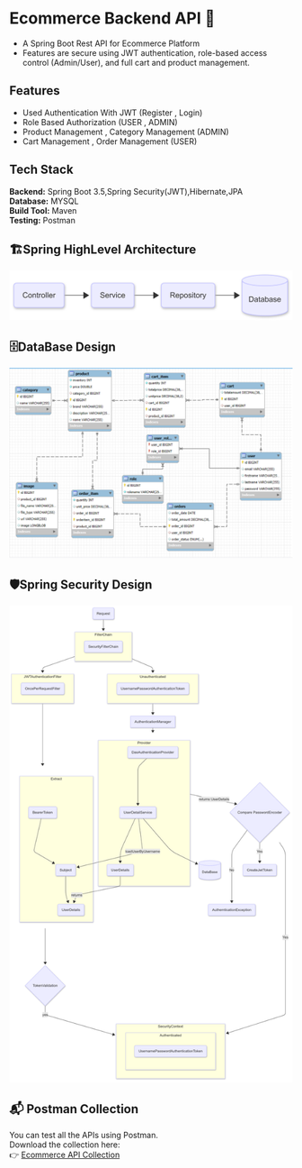 
# Ecommerce Backend API 🛒

- A Spring Boot Rest API for Ecommerce Platform
- Features are secure using JWT authentication, role-based access control (Admin/User), and full cart and product management.


## Features

- Used Authentication With JWT (Register , Login)
- Role Based Authorization (USER , ADMIN)
- Product Management , Category Management (ADMIN)
- Cart Management , Order Management (USER)


## Tech Stack

**Backend:** Spring Boot 3.5,Spring Security(JWT),Hibernate,JPA              
**Database:** MYSQL   
**Build Tool:** Maven  
**Testing:** Postman



## 🏗️Spring HighLevel Architecture

![App Screenshot](./Images/HignLevel.png)

## 🗄️DataBase Design

![App Screenshot](./Images/Database.png)

## 🛡️Spring Security Design

![App Screenshot](./Images/SpringSecurity.png)

## 📬 Postman Collection

You can test all the APIs using Postman.  
Download the collection here:  
👉 [Ecommerce API Collection](https://github.com/Rad-Dev33/Ecommerce-Backend-SpringBoot/blob/main/ApiDocs/ECommerce.postman_collection.json?raw=true)

